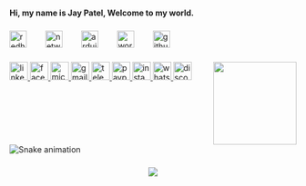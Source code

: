 <h4 align="left">Hi, my name is Jay Patel, Welcome to my world.</h4>

###

<div align="left">
  <img src="https://cdn.jsdelivr.net/gh/devicons/devicon/icons/redhat/redhat-original.svg" height="30" alt="redhat logo"  />
  <img width="25" />
  <img src="https://cdn.jsdelivr.net/gh/devicons/devicon/icons/networkx/networkx-original.svg" height="30" alt="networkx logo"  />
  <img width="25" />
  <img src="https://cdn.simpleicons.org/arduino/00979D" height="30" alt="arduino logo"  />
  <img width="25" />
  <img src="https://cdn.simpleicons.org/wordpress/21759B" height="30" alt="wordpress logo"  />
  <img width="25" />
  <img src="https://skillicons.dev/icons?i=github" height="30" alt="github logo"  />
</div>

###

<img align="right" height="146" src="https://i.ibb.co/2KNCmJ9/pedro-dancing-racoon.gif"  />

###

<div align="left">
  <a href="www.linkedin.com/in/mr0jaypatel" target="_blank">
    <img src="https://img.shields.io/static/v1?message=LinkedIn&logo=linkedin&label=&color=0077B5&logoColor=white&labelColor=&style=for-the-badge" height="32" alt="linkedin logo"  />
  </a>
  <a href="https://www.facebook.com/share/ad6KsHTKbTBWbKvY/?mibextid=LQQJ4d" target="_blank">
    <img src="https://img.shields.io/static/v1?message=Facebook&logo=facebook&label=&color=1877F2&logoColor=white&labelColor=&style=for-the-badge" height="32" alt="facebook logo"  />
  </a>
  <a href="mailto:mr.jaypatel529@hotmail.com" target="_blank">
    <img src="https://img.shields.io/static/v1?message=Outlook&logo=microsoft-outlook&label=&color=0078D4&logoColor=white&labelColor=&style=for-the-badge" height="32" alt="microsoft-outlook logo"  />
  </a>
  <a href="mailto:mr.jay302077@gmail.com" target="_blank">
    <img src="https://img.shields.io/static/v1?message=Gmail&logo=gmail&label=&color=D14836&logoColor=white&labelColor=&style=for-the-badge" height="32" alt="gmail logo"  />
  </a>
  <a href="https://t.me/jaypatel529" target="_blank">
    <img src="https://img.shields.io/static/v1?message=Telegram&logo=telegram&label=&color=2CA5E0&logoColor=white&labelColor=&style=for-the-badge" height="32" alt="telegram logo"  />
  </a>
  <a href="https://www.paypal.me/PatelJay529" target="_blank">
    <img src="https://img.shields.io/static/v1?message=PayPal&logo=paypal&label=&color=00457C&logoColor=white&labelColor=&style=for-the-badge" height="32" alt="paypal logo"  />
  </a>
  <a href="https://www.instagram.com/mr.jaypatel529?igsh=MXRxc3U3NThxNnkyYw%3D%3D&utm_source=qr" target="_blank">
    <img src="https://img.shields.io/static/v1?message=Instagram&logo=instagram&label=&color=E4405F&logoColor=white&labelColor=&style=for-the-badge" height="32" alt="instagram logo"  />
  </a>
  <a href="https://wa.me/919737747561" target="_blank">
    <img src="https://img.shields.io/static/v1?message=Whatsapp&logo=whatsapp&label=&color=25D366&logoColor=white&labelColor=&style=for-the-badge" height="32" alt="whatsapp logo"  />
  </a>
  <a href="https://discord.gg/ByGDvKRH8D" target="_blank">
    <img src="https://img.shields.io/static/v1?message=Discord&logo=discord&label=&color=7289DA&logoColor=white&labelColor=&style=for-the-badge" height="32" alt="discord logo"  />
  </a>
</div>

###

<br clear="both">

<img src="https://raw.githubusercontent.com/MR-JAYPATEL-529/MR-JAYPATEL-529/output/snake.svg" alt="Snake animation" />

###

<div align="center">
  <img src="https://profile-counter.glitch.me/MR-JAYPATEL-529/count.svg?"  />
</div>

###
